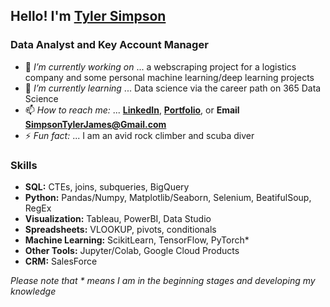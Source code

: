 ## Hello! I'm [Tyler Simpson](https://www.tylerjsimpson.com/)
### Data Analyst and Key Account Manager
- 🔭 *I’m currently working on* ... a webscraping project for a logistics company and some personal machine learning/deep learning projects
- 🌱 *I’m currently learning* ... Data science via the career path on 365 Data Science
- 📫 *How to reach me:* ... **[LinkedIn](https://www.linkedin.com/in/tj-simpson/)**, **[Portfolio](https://www.tylerjsimpson.com/)**, or **Email SimpsonTylerJames@Gmail.com**
- ⚡ *Fun fact:* ... I am an avid rock climber and scuba diver  

### Skills
* **SQL:** CTEs, joins, subqueries, BigQuery
* **Python:** Pandas/Numpy, Matplotlib/Seaborn, Selenium, BeatifulSoup, RegEx
* **Visualization:** Tableau, PowerBI, Data Studio
* **Spreadsheets:** VLOOKUP, pivots, conditionals
* **Machine Learning:** ScikitLearn, TensorFlow, PyTorch*
* **Other Tools:** Jupyter/Colab, Google Cloud Products
* **CRM:** SalesForce  

*Please note that * means I am in the beginning stages and developing my knowledge*
